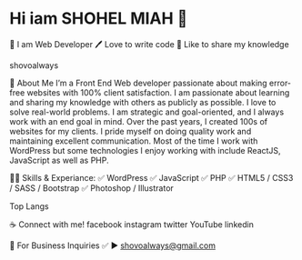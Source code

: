 #  Hi iam SHOHEL MIAH 👋


👑 I am Web Developer
🖊️ Love to write code
🎤 Like to share my knowledge

shovoalways

🚀 About Me
I’m a Front End Web developer passionate about making error-free websites with 100% client satisfaction. I am passionate about learning and sharing my knowledge with others as publicly as possible. I love to solve real-world problems. I am strategic and goal-oriented, and I always work with an end goal in mind. Over the past years, I created 100s of websites for my clients. I pride myself on doing quality work and maintaining excellent communication. Most of the time I work with WordPress but some technologies I enjoy working with include ReactJS, JavaScript as well as PHP.

👨‍💻 Skills & Experiance:
✅ WordPress
✅ JavaScript
✅ PHP
✅ HTML5 / CSS3 / SASS / Bootstrap
✅ Photoshop / Illustrator

Top Langs

☕ Connect with me!
facebook instagram twitter YouTube linkedin

📧 For Business Inquiries
✅ ► shovoalways@gmail.com
